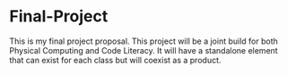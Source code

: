 # Final-Project

This is my final project proposal. This project will be a joint build for both Physical Computing and Code Literacy.
It will have a standalone element that can exist for each class but will coexist as a product.

